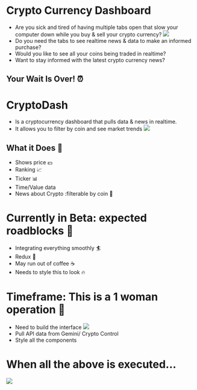 # Crypto Currency Dashboard
- Are you sick and tired of having multiple tabs open that slow your computer down while you buy & sell your crypto currency?
![](https://media.giphy.com/media/XIS4ARkxVah4A/giphy.gif)
- Do you need the tabs to see realtime news & data to make an informed purchase?
- Would you like to see all your coins being traded in realtime?
- Want to stay informed with the latest crypto currency news?

## Your Wait Is Over! :alarm_clock:

# CryptoDash 
- Is a cryptocurrency dashboard that pulls data & news in realtime. 
- It allows you to filter by coin and see market trends
![](https://media.giphy.com/media/xUA7bdUwVKAxUwP2SY/giphy.gif)


## What it Does :high_brightness:
- Shows price :dollar:
- Ranking :chart_with_upwards_trend:
- Ticker :bar_chart:
- Time/Value data
- News about Crypto :filterable by coin :newspaper:


# Currently in Beta: expected roadblocks :construction:
- Integrating everything smoothly :surfer:
- Redux :japanese_ogre:
- May run out of coffee :coffee:
- Needs to style this to look :fire:

# Timeframe: This is a 1 woman operation :information_desk_person:
+ Need to build the interface 
![](https://media.giphy.com/media/gZuxOq7zSL5DO/giphy.gif)
+ Pull API data from Gemini/ Crypto Control
+ Style all the components 

# When all the above is executed...
![](https://media.giphy.com/media/UTjccaRoigEJx2DKnk/giphy.gif)
